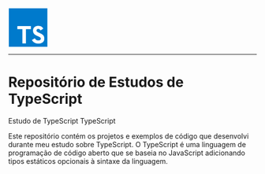 
<div style="display: inline_block">
 
<img align="center" alt="Edu-Ts" height="80" width="80"  src="https://raw.githubusercontent.com/devicons/devicon/master/icons/typescript/typescript-plain.svg" /> <br>
 
 <hr>
 
 <h1>Repositório de Estudos de TypeScript</h1>

 
</div>

Estudo de TypeScript
TypeScript

Este repositório contém os projetos e exemplos de código que desenvolvi durante meu estudo sobre TypeScript. O TypeScript é uma linguagem de programação de código aberto que se baseia no JavaScript adicionando tipos estáticos opcionais à sintaxe da linguagem.
